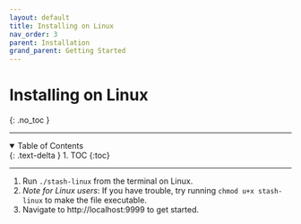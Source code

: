 ```yaml
---
layout: default
title: Installing on Linux
nav_order: 3
parent: Installation
grand_parent: Getting Started
---
```

# Installing on Linux
{: .no_toc }

---

<details open markdown="block">
  <summary>
    Table of Contents
  </summary>
  {: .text-delta }
1. TOC
{:toc}
</details>

---

1. Run `./stash-linux` from the terminal on Linux.
2. _Note for Linux users_: If you have trouble, try running `chmod u+x stash-linux` to make the file executable.
3. Navigate to http://localhost:9999 to get started.